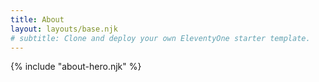 ```yaml
---
title: About
layout: layouts/base.njk
# subtitle: Clone and deploy your own EleventyOne starter template.
---
```

{% include "about-hero.njk" %}
